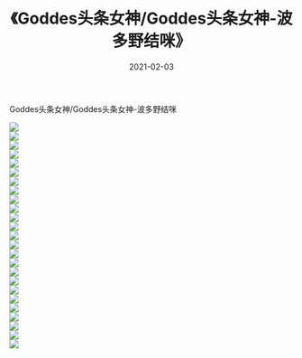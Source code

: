 ﻿---
layout: post
title:  《Goddes头条女神/Goddes头条女神-波多野结咪》
date:   2021-02-03
img: http://img.660000.xyz/Sharelink/网络美图/2021/Goddes头条女神/Goddes头条女神-波多野结咪/000.jpg
categories: [美女, 清纯, 唯美]
---

Goddes头条女神/Goddes头条女神-波多野结咪

 ![](http://img.660000.xyz/Sharelink/网络美图/2021/Goddes头条女神/Goddes头条女神-波多野结咪/001.jpg) <br>![](http://img.660000.xyz/Sharelink/网络美图/2021/Goddes头条女神/Goddes头条女神-波多野结咪/002.jpg) <br>![](http://img.660000.xyz/Sharelink/网络美图/2021/Goddes头条女神/Goddes头条女神-波多野结咪/003.jpg) <br>![](http://img.660000.xyz/Sharelink/网络美图/2021/Goddes头条女神/Goddes头条女神-波多野结咪/004.jpg) <br>![](http://img.660000.xyz/Sharelink/网络美图/2021/Goddes头条女神/Goddes头条女神-波多野结咪/005.jpg) <br>![](http://img.660000.xyz/Sharelink/网络美图/2021/Goddes头条女神/Goddes头条女神-波多野结咪/006.jpg) <br>![](http://img.660000.xyz/Sharelink/网络美图/2021/Goddes头条女神/Goddes头条女神-波多野结咪/007.jpg) <br>![](http://img.660000.xyz/Sharelink/网络美图/2021/Goddes头条女神/Goddes头条女神-波多野结咪/008.jpg) <br>![](http://img.660000.xyz/Sharelink/网络美图/2021/Goddes头条女神/Goddes头条女神-波多野结咪/009.jpg) <br>![](http://img.660000.xyz/Sharelink/网络美图/2021/Goddes头条女神/Goddes头条女神-波多野结咪/010.jpg) <br>![](http://img.660000.xyz/Sharelink/网络美图/2021/Goddes头条女神/Goddes头条女神-波多野结咪/011.jpg) <br>![](http://img.660000.xyz/Sharelink/网络美图/2021/Goddes头条女神/Goddes头条女神-波多野结咪/012.jpg) <br>![](http://img.660000.xyz/Sharelink/网络美图/2021/Goddes头条女神/Goddes头条女神-波多野结咪/013.jpg) <br>![](http://img.660000.xyz/Sharelink/网络美图/2021/Goddes头条女神/Goddes头条女神-波多野结咪/014.jpg) <br>![](http://img.660000.xyz/Sharelink/网络美图/2021/Goddes头条女神/Goddes头条女神-波多野结咪/015.jpg) <br>![](http://img.660000.xyz/Sharelink/网络美图/2021/Goddes头条女神/Goddes头条女神-波多野结咪/016.jpg) <br>![](http://img.660000.xyz/Sharelink/网络美图/2021/Goddes头条女神/Goddes头条女神-波多野结咪/017.jpg) <br>![](http://img.660000.xyz/Sharelink/网络美图/2021/Goddes头条女神/Goddes头条女神-波多野结咪/018.jpg) <br>![](http://img.660000.xyz/Sharelink/网络美图/2021/Goddes头条女神/Goddes头条女神-波多野结咪/019.jpg) <br>![](http://img.660000.xyz/Sharelink/网络美图/2021/Goddes头条女神/Goddes头条女神-波多野结咪/020.jpg) <br>![](http://img.660000.xyz/Sharelink/网络美图/2021/Goddes头条女神/Goddes头条女神-波多野结咪/021.jpg) <br>![](http://img.660000.xyz/Sharelink/网络美图/2021/Goddes头条女神/Goddes头条女神-波多野结咪/022.jpg) <br>![](http://img.660000.xyz/Sharelink/网络美图/2021/Goddes头条女神/Goddes头条女神-波多野结咪/023.jpg) <br>![](http://img.660000.xyz/Sharelink/网络美图/2021/Goddes头条女神/Goddes头条女神-波多野结咪/024.jpg) <br>![](http://img.660000.xyz/Sharelink/网络美图/2021/Goddes头条女神/Goddes头条女神-波多野结咪/025.jpg) <br>